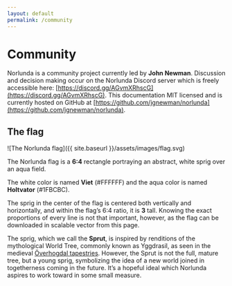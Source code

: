 ```yaml
---
layout: default
permalink: /community
---
```


# Community

Norlunda is a community project currently led by **John Newman**. Discussion and decision making occur on the Norlunda Discord server which is freely accessible here: [https://discord.gg/AGvmXRhscG](https://discord.gg/AGvmXRhscG). This documentation MIT licensed and is currently hosted on GitHub at [https://github.com/jgnewman/norlunda](https://github.com/jgnewman/norlunda).

## The flag

![The Norlunda flag]({{ site.baseurl }}/assets/images/flag.svg)

The Norlunda flag is a **6:4** rectangle portraying an abstract, white sprig over an aqua field.

The white color is named **Viet** (#FFFFFF) and the aqua color is named **Holtvator** (#1FBCBC).

The sprig in the center of the flag is centered both vertically and horizontally, and within the flag’s 6:4 ratio, it is **3** tall. Knowing the exact proportions of every line is not that important, however, as the flag can be downloaded in scalable vector from this page.

The sprig, which we call the **Sprut**, is inspired by renditions of the mythological World Tree, commonly known as Yggdrasil, as seen in the medieval [Överhogdal tapestries](https://en.wikipedia.org/wiki/%C3%96verhogdal_tapestries). However, the Sprut is not the full, mature tree, but a young sprig, symbolizing the idea of a new world joined in togetherness coming in the future. It’s a hopeful ideal which Norlunda aspires to work toward in some small measure.